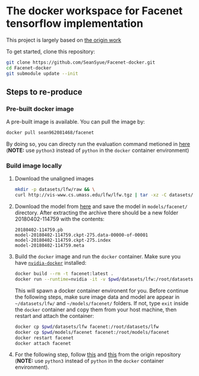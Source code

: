 # The docker workspace for Facenet tensorflow implementation
This project is largely based on [the origin work](https://github.com/davidsandberg/facenet)

To get started, clone this repository:
```bash
git clone https://github.com/SeanSyue/Facenet-docker.git
cd Facenet-docker
git submodule update --init 
```

## Steps to re-produce

### Pre-built docker image
A pre-built image is available. You can pull the image by:
```bash
docker pull sean962081468/facenet
```
By doing so, you can directy run the evaluation command metioned in [here](https://github.com/davidsandberg/facenet/wiki/Validate-on-lfw#6-run-the-test) 
(**NOTE:** use `python3` instead of `python` in the `docker` container environment)

### Build image locally

1. Download the unaligned images
    ```bash
    mkdir -p datasets/lfw/raw && \
    curl http://vis-www.cs.umass.edu/lfw/lfw.tgz | tar -xz -C datasets/lfw/raw --strip-components=1
    ```

2. Download the model from [here](https://drive.google.com/open?id=1EXPBSXwTaqrSC0OhUdXNmKSh9qJUQ55-) and save the model in `models/facenet/` directory. After extracting the archive there should be a new folder 20180402-114759 with the contents:
    ```
    20180402-114759.pb
    model-20180402-114759.ckpt-275.data-00000-of-00001
    model-20180402-114759.ckpt-275.index
    model-20180402-114759.meta
    ```

3. Build the `docker` image and run the `docker` container. Make sure you have [`nvidia-docker`](https://github.com/NVIDIA/nvidia-docker) installed: 
   ```bash
   docker build --rm -t facenet:latest .
   docker run --runtime=nvidia -it -v $pwd/datasets/lfw:/root/datasets/lfw --name facenet sean962081468/facenet:latest
   ```

   This will spawn a docker container environent for you. Before continue the following steps, make sure image data and model are appear in `~/datasets/lfw/` and `~/models/facenet/` folders. If not, type `exit` inside the `docker` container and copy them from your host machine, then restart and attach the container:
   ```bash
   docker cp $pwd/datasets/lfw facenet:/root/datasets/lfw
   docker cp $pwd/models/facenet facenet:/root/models/facenet
   docker restart facenet
   docker attach facenet
   ```

4. For the following step, follow [this](https://github.com/davidsandberg/facenet/wiki/Validate-on-lfw#4-align-the-lfw-dataset) and [this](https://github.com/davidsandberg/facenet/wiki/Validate-on-lfw#6-run-the-test) from the origin repository (**NOTE:** use `python3` instead of `python` in the `docker` container environment). 